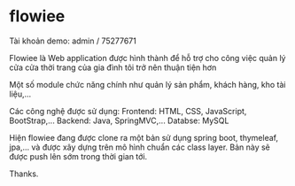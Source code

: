 # flowiee

Tài khoản demo: admin / 75277671

Flowiee là Web application được hình thành để hỗ trợ cho công việc quản lý cửa cửa thời trang của gia đình tôi trở nên thuận tiện hơn

Một số module chức năng chính như quản lý sản phẩm, khách hàng, kho tài liệu,...

Các công nghệ được sử dụng: 
Frontend: HTML, CSS, JavaScript, BootStrap,...
Backend: Java, SpringMVC,...
Databse: MySQL

Hiện flowiee đang được clone ra một bản sử dụng spring boot, thymeleaf, jpa,... và được xây dựng trên mô hình chuẩn các class layer. Bản này sẽ được push lên sớm trong thời gian tới. 

Thanks.
